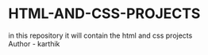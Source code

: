 # HTML-AND-CSS-PROJECTS
in this repository it will contain the html and css projects 
<br>
Author - karthik

